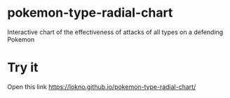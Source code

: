 # pokemon-type-radial-chart
Interactive chart of the effectiveness of attacks of all types on a defending Pokemon

# Try it
Open this link https://lokno.github.io/pokemon-type-radial-chart/ 